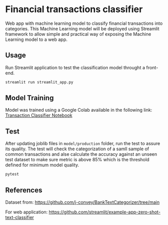 # Financial transactions classifier

Web app with machine learning model to classify financial transactions into categories. This Machine Learning model will be deployed using Streamlit framework to allow simple and practical way of exposing the Machine Learning model to a web app. 

## Usage
Run Streamlit application to test the classification model throught a front-end. 

```bash
streamlit run streamlit_app.py
```

## Model Training
Model was trained using a Google Colab available in the following link: [Transaction Classifier Notebook](https://colab.research.google.com/github/fernandosjp/puc-rio-data_science/blob/main/model/model_training_notebook.ipynb)

## Test
After updating joblib files in `model/production` folder, run the test to assure its quality. The test will check the categorization of a samll sample of common transactions and alse calculate the accuracy against an unseen test dataset to make sure metric is above 85% which is the threshold defined for minimum model quality.

```bash
pytest
```

## References

Dataset from:
https://github.com/j-convey/BankTextCategorizer/tree/main

For web application:
https://github.com/streamlit/example-app-zero-shot-text-classifier
